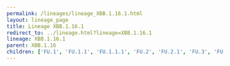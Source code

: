 ```yaml
---
permalink: /lineages/lineage_XBB.1.16.1.html
layout: lineage_page
title: Lineage XBB.1.16.1
redirect_to: ../lineage.html?lineage=XBB.1.16.1
lineage: XBB.1.16.1
parent: XBB.1.16
children: ['FU.1', 'FU.1.1', 'FU.1.1.1', 'FU.2', 'FU.2.1', 'FU.3', 'FU.3.1', 'FU.4', 'FU.5', 'XBB.1.16.1']
---
```

